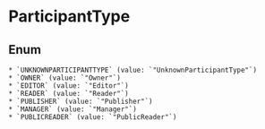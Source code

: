 # ParticipantType

## Enum

    * `UNKNOWNPARTICIPANTTYPE` (value: `"UnknownParticipantType"`)
    * `OWNER` (value: `"Owner"`)
    * `EDITOR` (value: `"Editor"`)
    * `READER` (value: `"Reader"`)
    * `PUBLISHER` (value: `"Publisher"`)
    * `MANAGER` (value: `"Manager"`)
    * `PUBLICREADER` (value: `"PublicReader"`)
